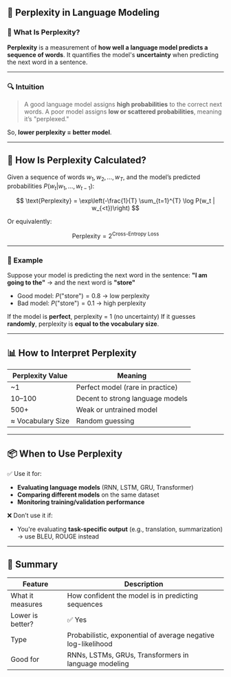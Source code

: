 ## 📏 **Perplexity in Language Modeling**

### 🧠 **What Is Perplexity?**

**Perplexity** is a measurement of **how well a language model predicts a sequence of words**.
It quantifies the model's **uncertainty** when predicting the next word in a sentence.

---

### 🔍 **Intuition**

> A good language model assigns **high probabilities** to the correct next words.
> A poor model assigns **low or scattered probabilities**, meaning it’s "perplexed."

So, **lower perplexity = better model**.

---

## 🧮 **How Is Perplexity Calculated?**

Given a sequence of words $w_1, w_2, ..., w_T$, and the model’s predicted probabilities $P(w_t | w_1, ..., w_{t-1})$:

$$
\text{Perplexity} = \exp\left(-\frac{1}{T} \sum_{t=1}^{T} \log P(w_t | w_{<t})\right)
$$

Or equivalently:

$$
\text{Perplexity} = 2^{\text{Cross-Entropy Loss}}
$$

---

### 🧠 Example

Suppose your model is predicting the next word in the sentence:
**"I am going to the"** → and the next word is **"store"**

* Good model: $P(\text{"store"}) = 0.8$ → low perplexity
* Bad model: $P(\text{"store"}) = 0.1$ → high perplexity

If the model is **perfect**, perplexity = 1 (no uncertainty)
If it guesses **randomly**, perplexity is **equal to the vocabulary size**.

---

## 📊 **How to Interpret Perplexity**

| Perplexity Value  | Meaning                          |
| ----------------- | -------------------------------- |
| \~1               | Perfect model (rare in practice) |
| 10–100            | Decent to strong language models |
| 500+              | Weak or untrained model          |
| ≈ Vocabulary Size | Random guessing                  |

---

## 📦 **When to Use Perplexity**

✅ Use it for:

* **Evaluating language models** (RNN, LSTM, GRU, Transformer)
* **Comparing different models** on the same dataset
* **Monitoring training/validation performance**

❌ Don’t use it if:

* You're evaluating **task-specific output** (e.g., translation, summarization) → use BLEU, ROUGE instead

---

## 🧾 Summary

| Feature          | Description                                                   |
| ---------------- | ------------------------------------------------------------- |
| What it measures | How confident the model is in predicting sequences            |
| Lower is better? | ✅ Yes                                                         |
| Type             | Probabilistic, exponential of average negative log-likelihood |
| Good for         | RNNs, LSTMs, GRUs, Transformers in language modeling          |
